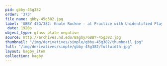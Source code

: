```yaml
---
pid: gbby-45g382
order: '373'
file_name: gbby-45g382.jpg
label: 'GBBY 45G/382: Knute Rockne - at Practice with Unidentified Players - c1920s'
_date: 1920s
object_type: glass plate negative
source: http://archives.nd.edu/Bagby/GBBY-45g382.jpg
thumbnail: "/img/derivatives/simple/gbby-45g382/thumbnail.jpg"
full: "/img/derivatives/simple/gbby-45g382/fullwidth.jpg"
layout: bagby_item
collection: bagby
---
```

